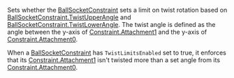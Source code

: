 Sets whether the [BallSocketConstraint](https://create.roblox.com/docs/reference/engine/classes/BallSocketConstraint) sets a limit on twist rotation
based on [BallSocketConstraint.TwistUpperAngle](https://create.roblox.com/docs/reference/engine/classes/BallSocketConstraint#TwistUpperAngle) and
[BallSocketConstraint.TwistLowerAngle](https://create.roblox.com/docs/reference/engine/classes/BallSocketConstraint#TwistLowerAngle). The twist angle is defined as the
angle between the y-axis of [Constraint.Attachment1](https://create.roblox.com/docs/reference/engine/classes/Constraint#Attachment1) and the y-axis of
[Constraint.Attachment0](https://create.roblox.com/docs/reference/engine/classes/Constraint#Attachment0).

When a [BallSocketConstraint](https://create.roblox.com/docs/reference/engine/classes/BallSocketConstraint) has `TwistLimitsEnabled` set to true, it
enforces that its [Constraint.Attachment1](https://create.roblox.com/docs/reference/engine/classes/Constraint#Attachment1) isn't twisted more than a set
angle from its [Constraint.Attachment0](https://create.roblox.com/docs/reference/engine/classes/Constraint#Attachment0).